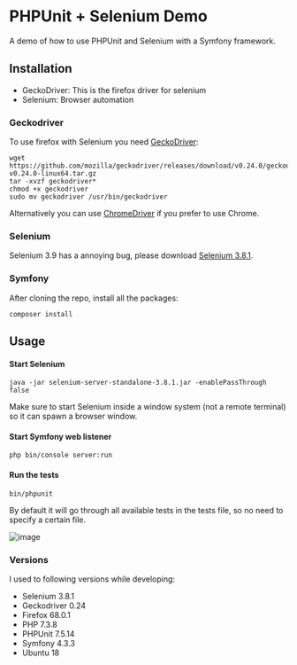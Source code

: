 # PHPUnit + Selenium Demo
A demo of how to use PHPUnit and Selenium with a Symfony framework.

## Installation
- GeckoDriver: This is the firefox driver for selenium
- Selenium: Browser automation

### Geckodriver
To use firefox with Selenium you need [GeckoDriver](https://github.com/mozilla/geckodriver/releases):
```
wget https://github.com/mozilla/geckodriver/releases/download/v0.24.0/geckodriver-v0.24.0-linux64.tar.gz
tar -xvzf geckodriver*
chmod +x geckodriver
sudo mv geckodriver /usr/bin/geckodriver
```
Alternatively you can use [ChromeDriver](https://chromedriver.chromium.org/) if you prefer to use Chrome.

### Selenium
Selenium 3.9 has a annoying bug, please download [Selenium 3.8.1](https://selenium-release.storage.googleapis.com/3.8/selenium-server-standalone-3.8.1.jar).

### Symfony
After cloning the repo, install all the packages:
```
composer install
```

## Usage 

#### Start Selenium
```
java -jar selenium-server-standalone-3.8.1.jar -enablePassThrough false
```
Make sure to start Selenium inside a window system (not a remote terminal) so it can spawn a browser window.

#### Start Symfony web listener
```
php bin/console server:run
```

#### Run the tests
```
bin/phpunit
```
By default it will go through all available tests in the tests file, so no need to specify a certain file.

![image](https://user-images.githubusercontent.com/3394637/62924993-9ea53900-bdb1-11e9-9495-b699d9a08e88.png)

### Versions 
I used to following versions while developing:

- Selenium 3.8.1
- Geckodriver 0.24
- Firefox 68.0.1
- PHP 7.3.8
- PHPUnit 7.5.14
- Symfony 4.3.3
- Ubuntu 18
